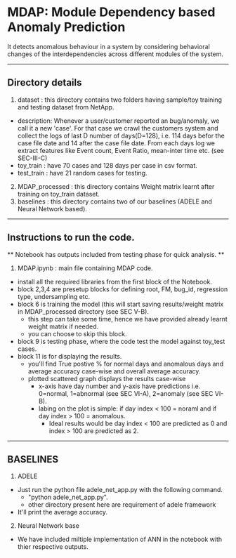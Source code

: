 # MDAP: Module Dependency based Anomaly Prediction

It detects anomalous behaviour in a system by considering behavioral changes of the interdependencies across different modules of the system.

___________________________________________________________________________________________________
## Directory details
1) dataset : this directory contains two folders having sample/toy training and testing dataset from NetApp.
  - description: Whenever a user/customer reported an bug/anomaly, we call it a new 'case'. For that case we crawl the customers system and collect the logs of last D number of days(D=128), i.e. 114 days befor the case file date and 14 after the case file date. From each days log we extract features like Event count, Event Ratio, mean-inter time etc. (see SEC-III-C)
  - toy_train : have 70 cases and 128 days per case in csv format.
  - test_train : have 21 random cases for testing.
2) MDAP_processed : this directory contains Weight matrix learnt after training on toy_train dataset.
3) baselines : this directory contains two of our baselines (ADELE and Neural Network based).
___________________________________________________________________________________________________
## Instructions to run the code.

** Notebook has outputs included from testing phase for quick analysis. **
1) MDAP.ipynb : main file containing MDAP code.
  - install all the required libraries from the first block of the Notebook.
  - block 2,3,4 are presetup blocks for defining root, FM, bug_id, regression type, undersampling etc.
  - block 6 is training the model (this will start saving results/weight matrix in MDAP_processed directory (see SEC V-B).
    - this step can take some time, hence we have provided already learnt weight matrix if needed.
    - you can choose to skip this block.
  - block 9 is testing phase, where the code test the model against toy_test cases.
  - block 11 is for displaying the results.
    - you'll find True postive % for normal days and anomalous days and average accuracy case-wise and overall average accuracy.
    - plotted scattered graph displays the results case-wise
      - x-axis have day number and y-axis have predictions i.e. 0=normal, 1=abnormal (see SEC VI-A), 2=anomaly (see SEC VI-B).
      - labing on the plot is simple: if day index < 100 = noraml and if day index > 100 = anomalous.
        - Ideal results would be day index < 100 are predicted as 0 and index > 100 are predicted as 2.
        
___________________________________________________________________________________________________
## BASELINES
1) ADELE
  - Just run the python file adele_net_app.py with the following command.
    - "python adele_net_app.py".
    - other directory present here are requirement of adele framework
  - It'll print the average accuracy.
2) Neural Network base
  - We have included miltiple implementation of ANN in the notebook with thier respective outputs.
